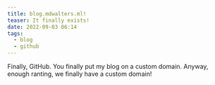 ```yaml
---
title: blog.mdwalters.ml!
teaser: It finally exists!
date: 2022-09-03 06:14
tags:
  - blog
  - github
---
```

Finally, GitHub. You finally put my blog on a custom domain. Anyway, enough ranting, we finally have a custom domain!
